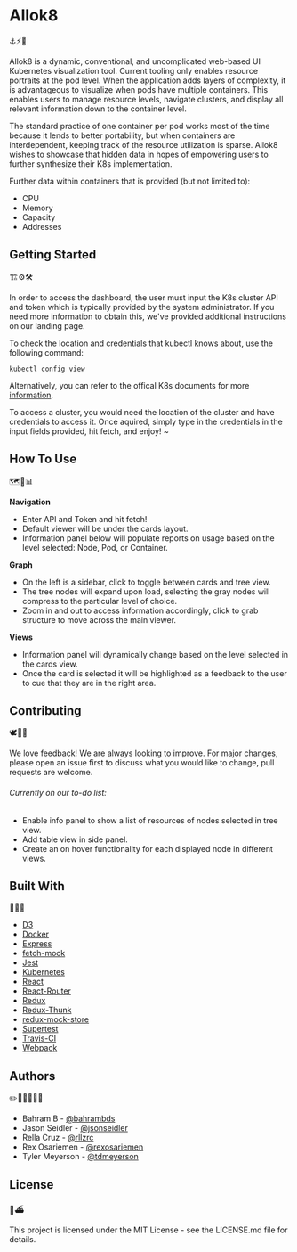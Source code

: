 # Allok8

⚓️⚡️🔦

Allok8 is a dynamic, conventional, and uncomplicated web-based UI Kubernetes visualization tool. Current tooling only enables resource portraits at the pod level. When the application adds layers of complexity, it is advantageous to visualize when pods have multiple containers. This enables users to manage resource levels, navigate clusters, and display all relevant information down to the container level.

The standard practice of one container per pod works most of the time because it lends to better portability, but when containers are interdependent, keeping track of the resource utilization is sparse. Allok8 wishes to showcase that hidden data in hopes of empowering users to further synthesize their K8s implementation. 

Further data within containers that is provided (but not limited to):

* CPU
* Memory 
* Capacity 
* Addresses

## Getting Started 

🏗⚙️🛠

In order to access the dashboard, the user must input the K8s cluster API and token which is typically provided by the system administrator. If you need more information to obtain this, we've provided additional instructions on our landing page.

To check the location and credentials that kubectl knows about, use the following command:

```
kubectl config view
```

Alternatively, you can refer to the offical K8s documents for more [information](https://kubernetes.io/docs/tasks/administer-cluster/access-cluster-api/).

To access a cluster, you would need the location of the cluster and have credentials to access it. Once aquired, simply type in the credentials in the input fields provided, hit fetch, and enjoy! ~

## How To Use

🗺📙📊

**Navigation**

* Enter API and Token and hit fetch!
* Default viewer will be under the cards layout.
* Information panel below will populate reports on usage based on the level selected: Node, Pod, or Container. 

**Graph**

* On the left is a sidebar, click to toggle between cards and tree view.
* The tree nodes will expand upon load, selecting the gray nodes will compress to the particular level of choice.
* Zoom in and out to access information accordingly, click to grab structure to move across the main viewer.

**Views** 

* Information panel will dynamically change based on the level selected in the cards view.
* Once the card is selected it will be highlighted as a feedback to the user to cue that they are in the right area. 

## Contributing

🕊💫👋

We love feedback! We are always looking to improve. For major changes, please open an issue first to discuss what you would like to change, pull requests are welcome.

###### Currently on our to-do list:

* Enable info panel to show a list of resources of nodes selected in tree view.
* Add table view in side panel.
* Create an on hover functionality for each displayed node in different views.

## Built With 

🧰🚢🐳

* [D3](https://github.com/d3/d3)
* [Docker](https://github.com/docker/cli)
* [Express](https://github.com/expressjs/express)
* [fetch-mock](https://github.com/wheresrhys/fetch-mock)
* [Jest](https://github.com/facebook/jest)
* [Kubernetes](https://github.com/kubernetes/kubernetes)
* [React](https://github.com/facebook/react)
* [React-Router](https://github.com/ReactTraining/react-router)
* [Redux](https://github.com/facebook/react)
* [Redux-Thunk](https://github.com/reduxjs/redux-thunk)
* [redux-mock-store](https://github.com/dmitry-zaets/redux-mock-store)
* [Supertest](https://github.com/visionmedia/supertest)
* [Travis-CI](https://github.com/travis-ci/travis-ci)
* [Webpack](https://github.com/webpack/webpack)

## Authors

✏️👩‍💻👨‍💻📓

* Bahram B - [@bahrambds](https://github.com/bahrambds)
* Jason Seidler - [@jsonseidler](https://github.com/jsonseidler)
* Rella Cruz - [@rllzrc](https://github.com/rllzrc)
* Rex Osariemen - [@rexosariemen](https://github.com/rexosariemen)
* Tyler Meyerson - [@tdmeyerson](https://github.com/Tdmeyerson)

## License

🔖⛴

This project is licensed under the MIT License - see the LICENSE.md file for details.






